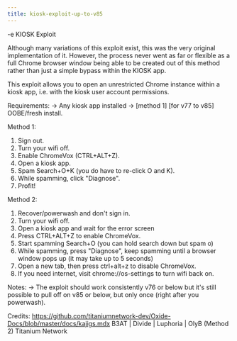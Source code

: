 ```yaml
---
title: kiosk-exploit-up-to-v85
---
```


-e 
KIOSK Exploit

Although many variations of this exploit exist, this was the very original implementation of it. 
However, the process never went as far or flexible as a full Chrome browser window being able to be created out of this method rather than just a simple bypass within the KIOSK app.

This exploit allows you to open an unrestricted Chrome instance within a kiosk app, i.e. with the kiosk user account permissions.

Requirements:
-> Any kiosk app installed
-> [method 1] [for v77 to v85] OOBE/fresh install.

Method 1:
1. Sign out.
2. Turn your wifi off.
3. Enable ChromeVox (CTRL+ALT+Z).
4. Open a kiosk app.
5. Spam Search+O+K (you do have to re-click O and K).
6. While spamming, click "Diagnose".
7. Profit!

Method 2:
1. Recover/powerwash and don't sign in.
2. Turn your wifi off.
3. Open a kiosk app and wait for the error screen
4. Press CTRL+ALT+Z to enable ChromeVox.
5. Start spamming Search+O (you can hold search down but spam o)
6. While spamming, press "Diagnose", keep spamming until a browser window pops up (it may take up to 5 seconds)
7. Open a new tab, then press ctrl+alt+z to disable ChromeVox.
8. If you need internet, visit chrome://os-settings to turn wifi back on.

Notes: 
-> The exploit should work consistently v76 or below but it's still possible to pull off on v85 or below, but only once (right after you powerwash).

Credits:
https://github.com/titaniumnetwork-dev/Oxide-Docs/blob/master/docs/kajigs.mdx
B3AT | Divide | Luphoria | OlyB (Method 2)
Titanium Network
